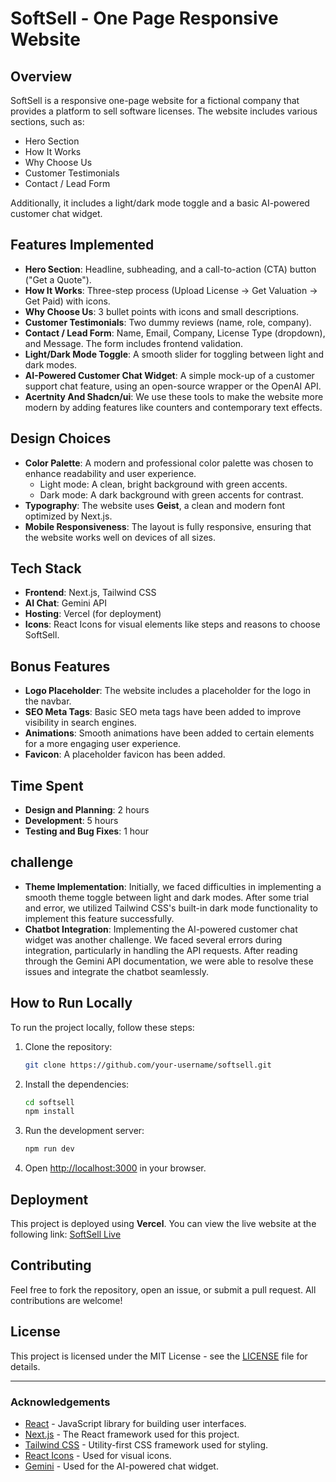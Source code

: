 # SoftSell - One Page Responsive Website

## Overview
SoftSell is a responsive one-page website for a fictional company that provides a platform to sell software licenses. The website includes various sections, such as:
- Hero Section
- How It Works
- Why Choose Us
- Customer Testimonials
- Contact / Lead Form

Additionally, it includes a light/dark mode toggle and a basic AI-powered customer chat widget.

## Features Implemented
- **Hero Section**: Headline, subheading, and a call-to-action (CTA) button ("Get a Quote").
- **How It Works**: Three-step process (Upload License -> Get Valuation -> Get Paid) with icons.
- **Why Choose Us**: 3 bullet points with icons and small descriptions.
- **Customer Testimonials**: Two dummy reviews (name, role, company).
- **Contact / Lead Form**: Name, Email, Company, License Type (dropdown), and Message. The form includes frontend validation.
- **Light/Dark Mode Toggle**: A smooth slider for toggling between light and dark modes.
- **AI-Powered Customer Chat Widget**: A simple mock-up of a customer support chat feature, using an open-source wrapper or the OpenAI API.
- **Acertnity And Shadcn/ui**: We use these tools to make the website more modern by adding features like counters and contemporary text effects.

## Design Choices
- **Color Palette**: A modern and professional color palette was chosen to enhance readability and user experience.
  - Light mode: A clean, bright background with green accents.
  - Dark mode: A dark background with green accents for contrast.
- **Typography**: The website uses **Geist**, a clean and modern font optimized by Next.js.
- **Mobile Responsiveness**: The layout is fully responsive, ensuring that the website works well on devices of all sizes.

## Tech Stack
- **Frontend**: Next.js, Tailwind CSS
- **AI Chat**: Gemini API 
- **Hosting**: Vercel (for deployment)
- **Icons**: React Icons for visual elements like steps and reasons to choose SoftSell.

## Bonus Features
- **Logo Placeholder**: The website includes a placeholder for the logo in the navbar.
- **SEO Meta Tags**: Basic SEO meta tags have been added to improve visibility in search engines.
- **Animations**: Smooth animations have been added to certain elements for a more engaging user experience.
- **Favicon**: A placeholder favicon has been added.

## Time Spent
- **Design and Planning**: 2 hours
- **Development**: 5 hours
- **Testing and Bug Fixes**: 1 hour

## challenge
- **Theme Implementation**: Initially, we faced difficulties in implementing a smooth theme toggle between light and dark modes. After some trial and error, we utilized Tailwind CSS's built-in dark mode functionality to implement this feature successfully.
- **Chatbot Integration**: Implementing the AI-powered customer chat widget was another challenge. We faced several errors during integration, particularly in handling the API requests. After reading through the Gemini API documentation, we were able to resolve these issues and integrate the chatbot seamlessly.

## How to Run Locally
To run the project locally, follow these steps:

1. Clone the repository:
    ```bash
    git clone https://github.com/your-username/softsell.git
    ```

2. Install the dependencies:
    ```bash
    cd softsell
    npm install
    ```

3. Run the development server:
    ```bash
    npm run dev
    ```

4. Open [http://localhost:3000](http://localhost:3000) in your browser.

## Deployment
This project is deployed using **Vercel**. You can view the live website at the following link:
[SoftSell Live](https://intern3-seven.vercel.app/)

## Contributing
Feel free to fork the repository, open an issue, or submit a pull request. All contributions are welcome!

## License
This project is licensed under the MIT License - see the [LICENSE](LICENSE) file for details.

---

### Acknowledgements
- [React](https://reactjs.org/) - JavaScript library for building user interfaces.
- [Next.js](https://nextjs.org/) - The React framework used for this project.
- [Tailwind CSS](https://tailwindcss.com/) - Utility-first CSS framework used for styling.
- [React Icons](https://react-icons.github.io/react-icons/) - Used for visual icons.
- [Gemini](https://aistudio.google.com/prompts/new_chat) - Used for the AI-powered chat widget.

